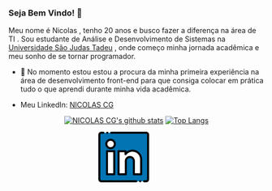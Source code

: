 ### Seja Bem Vindo! 👋

Meu nome é Nicolas , tenho 20 anos e busco fazer a diferença na área de TI . Sou estudante de Análise e Desenvolvimento de Sistemas na [Universidade São Judas Tadeu](https://www.usjt.br) , onde começo minha jornada acadêmica e meu sonho de se tornar programador. 

- 🔭 No momento estou estou a procura da minha primeira experiência na área de desenvolvimento front-end para que consiga colocar em prática tudo o que aprendi durante minha vida acadêmica.

- Meu LinkedIn: [NICOLAS CG](https://www.linkedin.com/in/nicolas-cassiano-451b9b195/)

<div align="center" >

[![NICOLAS CG's github stats](https://github-readme-stats.vercel.app/api?username=Nicolas1908&show_icons=true&theme=radical&bg_color=30,0d0d0d,191919&title_color=fff&text_color=fff&icon_color=79ff97)](https://github.com/anuraghazra/github-readme-stats)
[![Top Langs](https://github-readme-stats.vercel.app/api/top-langs/?username=Nicolas1908&layout=compact&theme=radical&bg_color=30,0d0d0d,191919&title_color=fff&text_color=fff&icon_color=79ff97)](https://github.com/anuraghazra/github-readme-stats)
<div style="align-self: center;align-items: center; display: flex; justify-content: space-between; width: 150px;" >
  <a href="https://www.linkedin.com/in/nicolas-cassiano-451b9b195/">
    <img src="https://github.com/Nicolas1908/Nicolas1908/blob/main/github/linkedin.png" alt="LinkedIn" height="100">
  </a>
</div>
</div>
